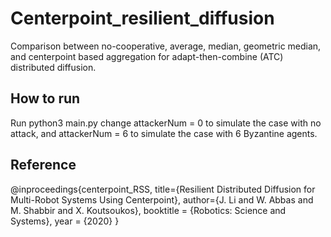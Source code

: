 # Centerpoint_resilient_diffusion
Comparison between no-cooperative, average, median, geometric median, and centerpoint based aggregation for adapt-then-combine (ATC) distributed diffusion.

## How to run
Run python3 main.py
change attackerNum = 0 to simulate the case with no attack, and attackerNum = 6 to simulate the case with 6 Byzantine agents.

## Reference
@inproceedings{centerpoint_RSS,
  title={Resilient Distributed Diffusion for Multi-Robot Systems Using Centerpoint},
  author={J. Li and W. Abbas and M. Shabbir and X. Koutsoukos},
  booktitle = {Robotics: Science and Systems},
  year      = {2020}
}
